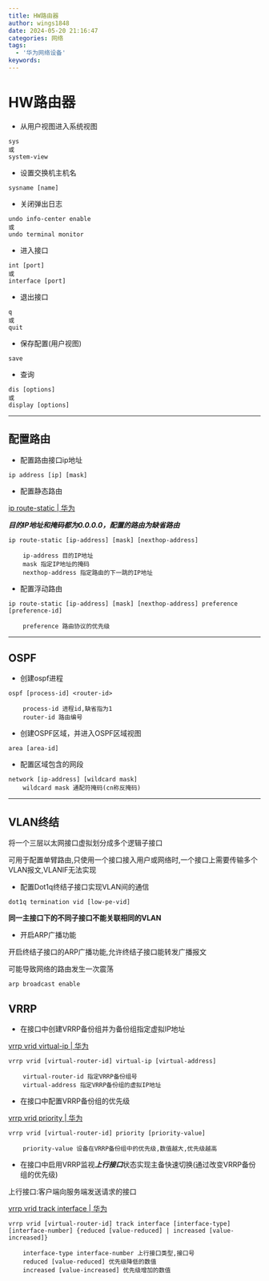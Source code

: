 ```yaml
---
title: HW路由器
author: wings1848
date: 2024-05-20 21:16:47
categories: 网络
tags: 
  - '华为网络设备'
keywords:
---
```

# HW路由器

+ 从用户视图进入系统视图
```
sys
或
system-view
```

+ 设置交换机主机名
```
sysname [name]
```

+ 关闭弹出日志
```
undo info-center enable
或
undo terminal monitor
```

+ 进入接口
```
int [port]
或
interface [port]
```

+ 退出接口
```
q
或
quit
```

+ 保存配置(用户视图)
```
save
```

+ 查询
```
dis [options]
或
display [options]
```

---

## 配置路由

+ 配置路由接口ip地址
```
ip address [ip] [mask]
```

+ 配置静态路由

[ip route-static | 华为](https://support.huawei.com/enterprise/zh/doc/EDOC1100064377/ac7caed7)

***目的IP地址和掩码都为0.0.0.0，配置的路由为缺省路由***

```
ip route-static [ip-address] [mask] [nexthop-address]

	ip-address 目的IP地址
	mask 指定IP地址的掩码
	nexthop-address 指定路由的下一跳的IP地址
```

+ 配置浮动路由
```
ip route-static [ip-address] [mask] [nexthop-address] preference [preference-id]

	preference 路由协议的优先级
```

---

## OSPF
+ 创建ospf进程
```
ospf [process-id] <router-id>

	process-id 进程id,缺省指为1
	router-id 路由编号
```

+  创建OSPF区域，并进入OSPF区域视图
```
area [area-id]
```

+ 配置区域包含的网段
```
network [ip-address] [wildcard mask]
	wildcard mask 通配符掩码(cn称反掩码)
```

---

## VLAN终结

将一个三层以太网接口虚拟划分成多个逻辑子接口

可用于配置单臂路由,只使用一个接口接入用户或网络时,一个接口上需要传输多个VLAN报文,VLANIF无法实现

+ 配置Dot1q终结子接口实现VLAN间的通信
```
dot1q termination vid [low-pe-vid]
```
**同一主接口下的不同子接口不能关联相同的VLAN**

+ 开启ARP广播功能

开启终结子接口的ARP广播功能,允许终结子接口能转发广播报文

可能导致网络的路由发生一次震荡

```
arp broadcast enable
```

## VRRP

+ 在接口中创建VRRP备份组并为备份组指定虚拟IP地址

[vrrp vrid virtual-ip | 华为](https://support.huawei.com/enterprise/zh/doc/EDOC1100096315/95be2af1)
```
vrrp vrid [virtual-router-id] virtual-ip [virtual-address]

	virtual-router-id 指定VRRP备份组号
	virtual-address 指定VRRP备份组的虚拟IP地址
```

+ 在接口中配置VRRP备份组的优先级

[vrrp vrid priority | 华为](https://support.huawei.com/enterprise/zh/doc/EDOC1000128396/7eaf2d8a)
```
vrrp vrid [virtual-router-id] priority [priority-value]

	priority-value 设备在VRRP备份组中的优先级,数值越大,优先级越高
```

+ 在接口中启用VRRP监视***上行接口***状态实现主备快速切换(通过改变VRRP备份组的优先级)

上行接口:客户端向服务端发送请求的接口

[vrrp vrid track interface | 华为](https://support.huawei.com/enterprise/zh/doc/EDOC1100241872/da21b06d)
```
vrrp vrid [virtual-router-id] track interface [interface-type] [interface-number] {reduced [value-reduced] | increased [value-increased]}

	interface-type interface-number 上行接口类型,接口号
	reduced [value-reduced] 优先级降低的数值
	increased [value-increased] 优先级增加的数值
```